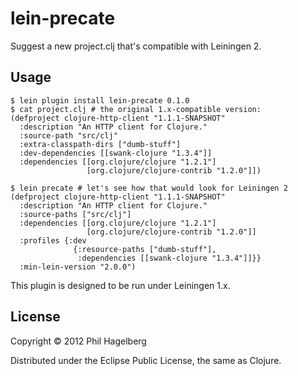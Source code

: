 # lein-precate

Suggest a new project.clj that's compatible with Leiningen 2.

## Usage

```
$ lein plugin install lein-precate 0.1.0
$ cat project.clj # the original 1.x-compatible version:
(defproject clojure-http-client "1.1.1-SNAPSHOT"
  :description "An HTTP client for Clojure."
  :source-path "src/clj"
  :extra-classpath-dirs ["dumb-stuff"]
  :dev-dependencies [[swank-clojure "1.3.4"]]
  :dependencies [[org.clojure/clojure "1.2.1"]
                 [org.clojure/clojure-contrib "1.2.0"]])

$ lein precate # let's see how that would look for Leiningen 2
(defproject clojure-http-client "1.1.1-SNAPSHOT"
  :description "An HTTP client for Clojure."
  :source-paths ["src/clj"]
  :dependencies [[org.clojure/clojure "1.2.1"]
                 [org.clojure/clojure-contrib "1.2.0"]]
  :profiles {:dev
              {:resource-paths ["dumb-stuff"],
               :dependencies [[swank-clojure "1.3.4"]]}}
  :min-lein-version "2.0.0")
```

This plugin is designed to be run under Leiningen 1.x.

## License

Copyright © 2012 Phil Hagelberg

Distributed under the Eclipse Public License, the same as Clojure.
